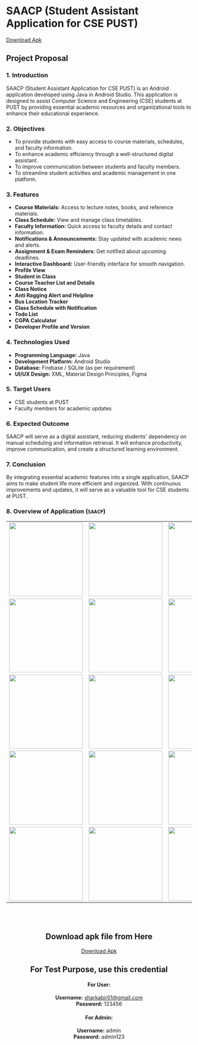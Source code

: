 # SAACP (Student Assistant Application for CSE PUST)
[Download Apk](https://raw.githubusercontent.com/ruddropust/SAACP---Android-App-development/refs/heads/main/SAACP.apk) 
## Project Proposal

### 1. Introduction
SAACP (Student Assistant Application for CSE PUST) is an Android application developed using Java in Android Studio. This application is designed to assist Computer Science and Engineering (CSE) students at PUST by providing essential academic resources and organizational tools to enhance their educational experience.

### 2. Objectives
- To provide students with easy access to course materials, schedules, and faculty information.
- To enhance academic efficiency through a well-structured digital assistant.
- To improve communication between students and faculty members.
- To streamline student activities and academic management in one platform.

### 3. Features
- **Course Materials:** Access to lecture notes, books, and reference materials.
- **Class Schedule:** View and manage class timetables.
- **Faculty Information:** Quick access to faculty details and contact information.
- **Notifications & Announcements:** Stay updated with academic news and alerts.
- **Assignment & Exam Reminders:** Get notified about upcoming deadlines.
- **Interactive Dashboard:** User-friendly interface for smooth navigation.
- **Profile View**
- **Student in Class**
- **Course Teacher List and Details**
- **Class Notice**
- **Anti Ragging Alert and Helpline**
- **Bus Location Tracker**
- **Class Schedule with Notification**
- **Todo List**
- **CGPA Calculator**
- **Developer Profile and Version**

### 4. Technologies Used
- **Programming Language:** Java
- **Development Platform:** Android Studio
- **Database:** Firebase / SQLite (as per requirement)
- **UI/UX Design:** XML, Material Design Principles, Figma

### 5. Target Users
- CSE students at PUST
- Faculty members for academic updates

### 6. Expected Outcome
SAACP will serve as a digital assistant, reducing students' dependency on manual scheduling and information retrieval. It will enhance productivity, improve communication, and create a structured learning environment.

### 7. Conclusion
By integrating essential academic features into a single application, SAACP aims to make student life more efficient and organized. With continuous improvements and updates, it will serve as a valuable tool for CSE students at PUST.

### 8. Overview of Application (`SAACP`)

<div align="center">

<table>
  <tr>
    <td><img src="https://github.com/user-attachments/assets/f8f45e22-4b3a-4fae-baf2-b51884b6f6e2" width="200"/></td>
    <td><img src="https://github.com/user-attachments/assets/fdc93751-508f-4460-a62d-d9a992c36ede" width="200"/></td>
    <td><img src="https://github.com/user-attachments/assets/4cb6ea01-0ba7-4638-bb4c-490c753d5588" width="200"/></td>
    <td><img src="https://github.com/user-attachments/assets/bcea439d-3df1-4ac6-87d4-3bd727532e58" width="200"/></td>
  </tr>
  <tr>
    <td><img src="https://github.com/user-attachments/assets/cd4b3a0c-7099-4894-a4f6-316b3dd6f63e" width="200"/></td>
    <td><img src="https://github.com/user-attachments/assets/04d15d72-9d4e-4002-8ef6-fedc86ca438d" width="200"/></td>
    <td><img src="https://github.com/user-attachments/assets/e944b23d-f573-4096-88c8-a3afe3b6f7cb" width="200"/></td>
    <td><img src="https://github.com/user-attachments/assets/540f4a12-dd4e-490e-b4fb-83fe7402a89b" width="200"/></td>
  </tr>
  <tr>
    <td><img src="https://github.com/user-attachments/assets/344d4dd5-6cc8-428b-b2e2-66e96636a405" width="200"/></td>
    <td><img src="https://github.com/user-attachments/assets/1e71bf9e-8dd0-45cd-92b0-201e4d542bfd" width="200"/></td>
    <td><img src="https://github.com/user-attachments/assets/cfc1814b-89ff-4c13-bbc3-01598b85e858" width="200"/></td>
    <td><img src="https://github.com/user-attachments/assets/f148a585-73ed-4452-9919-6298ffa61498" width="200"/></td>
  </tr>
  <tr>
    <td><img src="https://github.com/user-attachments/assets/985549f0-6884-4c19-8ec6-f6b215736016" width="200"/></td>
    <td><img src="https://github.com/user-attachments/assets/830ea947-5106-4169-a410-cdc081c03258" width="200"/></td>
    <td><img src="https://github.com/user-attachments/assets/353ab4d3-7f79-49ff-8f39-26980f386667" width="200"/></td>
    <td><img src="https://github.com/user-attachments/assets/4836bf7b-d280-456c-81a1-cccf8a8b54cc" width="200"/></td>
  </tr>
  <tr>
    <td><img src="https://github.com/user-attachments/assets/c1197517-90ba-4805-90ba-ac1ba9b2be2e" width="200"/></td>
    <td><img src="https://github.com/user-attachments/assets/0a1c062e-744e-4713-9efe-b6b75670778d" width="200"/></td>
    <td><img src="https://github.com/user-attachments/assets/4e36700a-58ff-4816-ab87-1319aa413632" width="200"/></td>
    <td><img src="https://github.com/user-attachments/assets/b9ce0af7-74c3-4f0d-a76f-27e9b8b7dd59" width="200"/></td>
  </tr>
</table>

</div>
<br>
<br>
<div align="center">

## Download apk file from Here  
[Download Apk](https://raw.githubusercontent.com/ruddropust/SAACP---Android-App-development/refs/heads/main/SAACP.apk)  

## For Test Purpose, use this credential  

#### For User:  
**Username:** sharkabir01@gmail.com  
**Password:** 123456  

#### For Admin:  
**Username:** admin  
**Password:** admin123  

</div>

